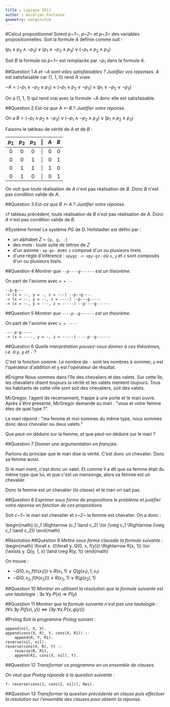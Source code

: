 ```yaml
---
title : Logique 2013
author : Aurélien Fontaine
geometry: margin=3cm
---
```


#Calcul propositionnel
Soient *p~1~*, *p~2~* et *p~3~* des variables propositionnelles. Soit la formule
*A* définie comme suit :

$(p_1 \land p_2 \land \neg p_3) \lor (p_1 \land \neg p_2 \land p_3) \lor
(\neg p_1 \land p_2 \land p_3)$

Soit *B* la formule où *p~1~* est remplacée par $\neg p_1$ dans la formule *A*.

##Question 1
*A et $\neg A$ sont-elles satisfaisables ? Justifier vos réponses.*
*A* est satisfaisable car (1, 1, 0) rend *A* vraie.

$\neg A = (\neg p_1 \lor \neg p_2 \lor p_3) \land (\neg p_1 \lor p_2 \lor \neg
p_3) \land (p_1 \lor \neg p_2 \lor \neg p_3)$

On a (1, 1, 1) qui rend vrai avec la formule $\neg A$ donc elle est
satisfaisable.

##Question 2
*Est-ce que $A \models B$ ? Justifier votre réponse.*

On a $B = (\neg p_1 \land p_2 \land \neg p_3) \lor (\neg p_1 \land \neg p_2
\land p_3) \lor (p_1 \land p_2 \land p_3)$

Faisons le tableau de vérité de *A* et de *B* :

|$p_1$ | $p_2$ | $p_3$ |  \| | *A* | *B* |
|:----:|:-----:|:-----:|:--:|:---:|:---:|
|0 | 0 | 0 |\|| 0 | 0 |
|0 | 0 | 1 |\|| 0 | 1 |
|0 | 1 | 1 |\|| 1 | 0 |
|0 | 1 | 0 |\|| 0 | 1 |

On voit que toute réalisation de *A* n'est pas réalisation de *B*.
Donc *B* n'est pas condition valide de *A*.

##Question 3
*Est-ce que $B \models A$ ? Justifier votre réponse.*

cf tableau précédent, toute réalisation de *B* n'est pas réalisation de *A*.
Donc *A* n'est pas condition valide de *B*.

#Système formel
Le système *PG* de D. Hofstadter est défini par :

- un alphabet *Z* = `{p, g, -}`
- des mots : toute suite de lettres de *Z*
- d'un axiome : `xp-gx-` avec `x` composé d'un ou plusieurs tirets
- d'une règle d'inférence : `xpygz -> xpy-gz-` où `x`, `y` et `z` sont composés
d'un ou plusieurs tirets.

##Question 4
*Montrer que `--p----g------` est un théorème.*

On part de l'axiome avec `x = --`
```
--p-g---
-> (x = --, y = -, z = ---) --p--g----
-> (x = --, y = --, z = ----) --p---g-----
-> (x = --, y = ---, z = -----) --p----g------
```

##Question 5
*Montrer que `----p--g------` est un théorème.*

On part de l'axiome avec `x = ----`
```
----p-g-----
-> (x = ----, y = -, z = -----) ----p--g------
```

##Question 6
*Quelle interprétation pouvez-vous donner à ces théorèmes, i.e. à `p`, `g` et
`-` ?*

C'est la fonction somme. Le nombre de `-` sont les nombres à sommer, `p` est
l'opérateur d'addition et `g` est l'opérateur de résultat.

#Énigme
Nous sommes dans l'île des chevaliers et des valets. Sur cette île, les
chevaliers disent toujours la vérité et les valets mentent toujours. Tous les
habitants de cette ville sont soit des chevaliers, soit des valets.

McGregor, l'agent de recensement, frappe à une porte et le mari ouvre. Après
s'être présenté, McGregor demande au mari : "vous et votre femme êtes de quel
type ?".

Le mari répond : "ma femme et moi sommes du même type, nous sommes donc deux
chevalier ou deux valets."

Que peut-on déduire sur la femme, et que peut-on déduire sur le mari ?

##Question 7
*Donner une argumentation en français.*

Partons du principe que le mari dise la vérité. C'est donc un chevalier. Donc sa
femme aussi.

Si le mari ment, c'est donc un valet. Et comme il a dit que sa femme était du
même type que lui, et que c'est un mensonge, alors sa femme est un chevalier.

Donc la femme est un chevalier (*la classe*) et le mari on sait pas.

##Question 8
*Exprimer sous forme de propositions le problème et justifier votre réponse en
fonction de ces propositions*

Soit *c~1~* le mari est chevalier et *c~2~* la femme est chevalier. On a donc :

\begin{math}
(c_1 \Rightarrow (c_1 \land c_2) \lor (\neg c_1 \Rightarrow (\neg c_1 \land c_2))
\end{math}

#Résolution
##Question 9
*Mettre sous forme clausale la formule suivante :*
\begin{math}
\forall x. ((\forall y. Q(0, x, f(y))) \Rightarrow R(x, 1)) \lor (\exists y.
Q(y, 1, x) \land \neg R(y, 1))
\end{math}

On trouve :

- $\neg Q(0, x_1, f(h(x_1))) \lor R(x_1, 1) \lor Q(g(x_1), 1, x_1)$
- $\neg Q(0, x_2, f(h(x_2))) \lor R(x_2, 1) \lor R(g(x_2), 1)$

##Question 10
*Montrer en utilisant la résolution que la formule suivante est une tautologie
:*
$\exists x. \forall y. P(x) \Rightarrow P(y)$

##Question 11
*Montrer que la formule suivante n'est pas une tautologie :*
$(\forall x. \exists y. P(f(x), y)) \Leftrightarrow (\exists y. \forall x. P(x,
g(y)))$

#Prolog
*Soit le programme Prolog suivant :*

~~~~ {#mycode .prolog .numberLines}
append(nil, X, X).
append(cons(X, R), Y, cons(X, R1)) :-
    append(R, Y, R1).
reverse(nil, nil).
reverse(cons(X, R), Y) :-
    reverse(R, R1),
    append(R1, cons(X, nil), Y).
~~~~

##Question 12
*Transformer ce programme en un ensemble de clauses.*

*On veut que Prolog réponde à la question suivante :*

~~~~ {#mycode .prolog .numberLines}
?- reverse(cons(1, cons(2, nil)), Res).
~~~~

##Question 13
*Transformer la question précédente en clause puis effectuer la résolution sur
l'ensemble des clauses pour obtenir la réponse.*

